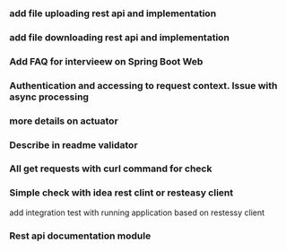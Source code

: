 ### add file uploading rest api and implementation

### add file downloading rest api and implementation

### Add FAQ for intervieew on Spring Boot Web

### Authentication and accessing to request context. Issue with async processing

### more details on actuator

### Describe in readme validator

### All get requests with curl command for check

### Simple check with idea rest clint or resteasy client

add integration test with running application based on restessy client

### Rest api documentation module



